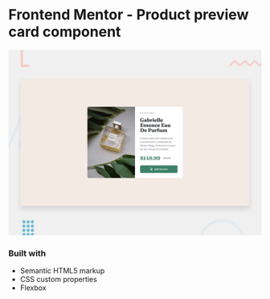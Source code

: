 # Frontend Mentor - Product preview card component

![Design preview for the Product preview card component coding challenge](./design/desktop-preview.jpg)

### Built with

- Semantic HTML5 markup
- CSS custom properties
- Flexbox